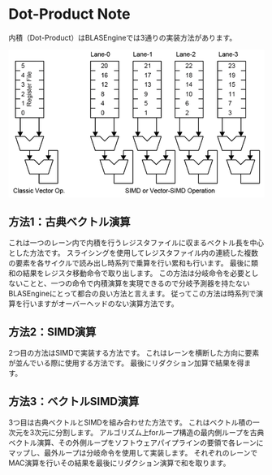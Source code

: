 # Dot-Product Note

内積（Dot-Product）はBLASEngineでは3通りの実装方法があります。

<div align="center">
  <img src="https://github.com/IAMAl/BLASEngine/blob/main/notes/ExecConcept/figures/DotProduct.png"
       alt="HTML image alt text"
       title="Vector Multiplication"
       width="600px"
  />
</div>

## 方法1：古典ベクトル演算

これは一つのレーン内で内積を行うレジスタファイルに収まるベクトル長を中心とした方法です。
スライシングを使用してレジスタファイル内の連続した複数の要素を各サイクルで読み出し時系列で乗算を行い累和も行います。
最後に類和の結果をレジスタ移動命令で取り出します。
この方法は分岐命令を必要としないことと、一つの命令で内積演算を実現できるので分岐予測器を持たないBLASEngineにとって都合の良い方法と言えます。
従ってこの方法は時系列で演算を行いますがオーバーヘッドのない演算方法です。

## 方法2：SIMD演算

2つ目の方法はSIMDで実装する方法です。
これはレーンを横断した方向に要素が並んでいる際に使用する方法です。
最後にリダクション加算で結果を得ます。

## 方法3：ベクトルSIMD演算

3つ目は古典ベクトルとSIMDを組み合わせた方法です。
これはベクトル積の一次元を3次元に分割します。
アルゴリズム上forループ構造の最内側ループを古典ベクトル演算、その外側ループをソフトウェアパイプラインの要領で各レーンにマップし、最外ループは分岐命令を使用して実装します。
それぞれのレーンでMAC演算を行いその結果を最後にリダクション演算で和を取ります。
